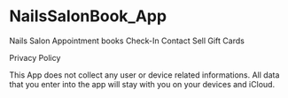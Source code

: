 # NailsSalonBook_App
Nails Salon Appointment books Check-In Contact Sell Gift Cards 


Privacy Policy

This App does not collect any user or device related informations.  All data that you enter into the app will stay with you on your devices and iCloud. 
